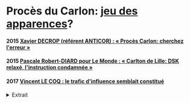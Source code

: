 # Procès du Carlon: [jeu des apparences](./corruption.md#japparences.md)?

#### <a id="decrop2015carlton"></a>2015 [Xavier DECROP (référent ANTICOR) : « Procès Carlon: cherchez l'erreur »](https://www.bvoltaire.fr/proces-carlton-cherchez-lerreur/)

#### <a id="diard2015dsk"></a>2015 [Pascale Robert-DIARD pour Le Monde : « Carlton de Lille: DSK relaxé, l'instruction condamnée »](https://www.lemonde.fr/police-justice/article/2015/06/13/carlton-de-lille-dsk-relaxe-l-instruction-condamnee_4653493_1653578.html)

#### <a id="liberermagistr"></a>2017 [Vincent LE COQ : le trafic d'influence semblait constitué](https://www.contrepoints.org/2017/04/07/286320-contre-limpunite-politiques-urgent-de-liberer-magistrats)

<details><summary>Extrait</summary>

> « C’est bien d’être connu et pour un patron d’avoir accès à la présidence. EIFFAGE aurait pu proposer notamment des projets comme des PPP ». Toujours selon David Roquet, sa direction était au courant des avantages en natures octroyés à l'accusé, et leur avait même donné son aval. Mais la justice a préféré la qualification de proxénétisme, manifestement plus délicate à établir. 
</details>
